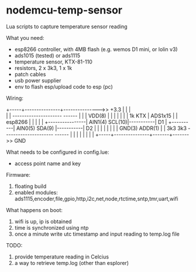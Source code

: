 # nodemcu-temp-sensor
Lua scripts to capture temperature sensor reading

What you need:
- esp8266 controller, with 4MB flash (e.g. wemos D1 mini, or lolin v3)
- ads1015 (tested) or ads1115
- temperature sensor, KTX-81-110
- resistors, 2 x 3k3, 1 x 1k
- patch cables
- usb power supplier
- env to flash esp/upload code to esp (pc)

Wiring:
  
  +-----+---------------+--------------->> +3.3
  |     |               |                                  
  |     |          ---------------------           ------ 
  |     |          |   VDD(8)          |           |
  |     |          |                   |           |
  1k    KTX        |      ADS1x15      |           |  esp8266
  |     |          |                   |           |
  +----------------| AIN1(4)    SCL(10)|-----------| D1
  |     +----------| AIN0(5)    SDA(9) |-----------| D2
  |     |          |                   |           |
  |     |          |   GND(3) ADDR(1)  |           |
  3k3   3k3        ---------------------           ------
  |     |               |       |
  |     |               |       |
  +-----+---------------+-------+------->> GND

What needs to be configured in config.lue:
- access point name and key

Firmware:
1. floating build
2. enabled modules: ads1115,encoder,file,gpio,http,i2c,net,node,rtctime,sntp,tmr,uart,wifi

What happens on boot:
1. wifi is up, ip is obtained
2. time is synchronized using ntp
3. once a minute write utc timestamp and input reading to temp.log file

TODO:
1. provide temperature reading in Celcius
2. a way to retrieve temp.log (other than esplorer)
